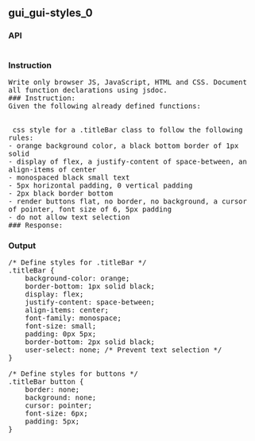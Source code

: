 ## gui_gui-styles_0
### API
<pre style='text-wrap: wrap'></pre>
### Instruction
<pre style='text-wrap: wrap'>Write only browser JS, JavaScript, HTML and CSS. Document all function declarations using jsdoc.
### Instruction:
Given the following already defined functions:
 

 css style for a .titleBar class to follow the following rules:
- orange background color, a black bottom border of 1px solid
- display of flex, a justify-content of space-between, an align-items of center
- monospaced black small text
- 5px horizontal padding, 0 vertical padding
- 2px black border bottom
- render buttons flat, no border, no background, a cursor of pointer, font size of 6, 5px padding
- do not allow text selection 
### Response:
</pre>
### Output
<pre style='text-wrap: wrap'>/* Define styles for .titleBar */
.titleBar {
    background-color: orange;
    border-bottom: 1px solid black;
    display: flex;
    justify-content: space-between;
    align-items: center;
    font-family: monospace;
    font-size: small;
    padding: 0px 5px;
    border-bottom: 2px solid black;
    user-select: none; /* Prevent text selection */
}

/* Define styles for buttons */
.titleBar button {
    border: none;
    background: none;
    cursor: pointer;
    font-size: 6px;
    padding: 5px;
}

</pre>
